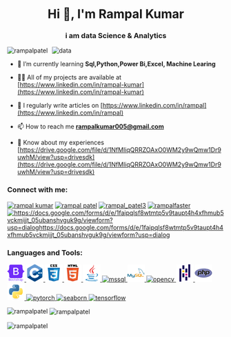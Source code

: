 <h1 align="center">Hi 👋, I'm Rampal Kumar</h1>
<h3 align="center">i am data Science & Analytics</h3>
<img align="right" alt="data" width="400" src=https://miro.medium.com/0*TMvhLMMOy0NHzNIy.gif>

<p align="left"> <img src="https://komarev.com/ghpvc/?username=rampalpatel&label=Profile%20views&color=0e75b6&style=flat" alt="rampalpatel" /> </p>

- 🌱 I’m currently learning **Sql,Python,Power Bi,Excel, Machine Learing**

- 👨‍💻 All of my projects are available at [https://www.linkedin.com/in/rampal-kumar](https://www.linkedin.com/in/rampal-kumar)

- 📝 I regularly write articles on [https://www.linkedin.com/in/rampal](https://www.linkedin.com/in/rampal)

- 📫 How to reach me **rampalkumar005@gmail.com**

- 📄 Know about my experiences [https://drive.google.com/file/d/1NfMliqQRRZOAxO0WM2y9wQmw1Dr9uwhM/view?usp=drivesdk](https://drive.google.com/file/d/1NfMliqQRRZOAxO0WM2y9wQmw1Dr9uwhM/view?usp=drivesdk)

<h3 align="left">Connect with me:</h3>
<p align="left">
<a href="https://linkedin.com/in/rampal kumar" target="blank"><img align="center" src="https://raw.githubusercontent.com/rahuldkjain/github-profile-readme-generator/master/src/images/icons/Social/linked-in-alt.svg" alt="rampal kumar" height="30" width="40" /></a>
<a href="https://fb.com/rampal patel" target="blank"><img align="center" src="https://raw.githubusercontent.com/rahuldkjain/github-profile-readme-generator/master/src/images/icons/Social/facebook.svg" alt="rampal patel" height="30" width="40" /></a>
<a href="https://instagram.com/rampal_patel3" target="blank"><img align="center" src="https://raw.githubusercontent.com/rahuldkjain/github-profile-readme-generator/master/src/images/icons/Social/instagram.svg" alt="rampal_patel3" height="30" width="40" /></a>
<a href="https://www.youtube.com/c/rampalfaster" target="blank"><img align="center" src="https://raw.githubusercontent.com/rahuldkjain/github-profile-readme-generator/master/src/images/icons/Social/youtube.svg" alt="rampalfaster" height="30" width="40" /></a>
<a href="/https://docs.google.com/forms/d/e/1faipqlsf8wtmtp5v9taupt4h4xfhmub5vckmijjt_05ubanshvguk9g/viewform?usp=dialoghttps://docs.google.com/forms/d/e/1faipqlsf8wtmtp5v9taupt4h4xfhmub5vckmijjt_05ubanshvguk9g/viewform?usp=dialog" target="blank"><img align="center" src="https://raw.githubusercontent.com/rahuldkjain/github-profile-readme-generator/master/src/images/icons/Social/rss.svg" alt="https://docs.google.com/forms/d/e/1faipqlsf8wtmtp5v9taupt4h4xfhmub5vckmijjt_05ubanshvguk9g/viewform?usp=dialoghttps://docs.google.com/forms/d/e/1faipqlsf8wtmtp5v9taupt4h4xfhmub5vckmijjt_05ubanshvguk9g/viewform?usp=dialog" height="30" width="40" /></a>
</p>

<h3 align="left">Languages and Tools:</h3>
<p align="left"> <a href="https://getbootstrap.com" target="_blank" rel="noreferrer"> <img src="https://raw.githubusercontent.com/devicons/devicon/master/icons/bootstrap/bootstrap-plain-wordmark.svg" alt="bootstrap" width="40" height="40"/> </a> <a href="https://www.w3schools.com/cpp/" target="_blank" rel="noreferrer"> <img src="https://raw.githubusercontent.com/devicons/devicon/master/icons/cplusplus/cplusplus-original.svg" alt="cplusplus" width="40" height="40"/> </a> <a href="https://www.w3schools.com/css/" target="_blank" rel="noreferrer"> <img src="https://raw.githubusercontent.com/devicons/devicon/master/icons/css3/css3-original-wordmark.svg" alt="css3" width="40" height="40"/> </a> <a href="https://www.w3.org/html/" target="_blank" rel="noreferrer"> <img src="https://raw.githubusercontent.com/devicons/devicon/master/icons/html5/html5-original-wordmark.svg" alt="html5" width="40" height="40"/> </a> <a href="https://www.java.com" target="_blank" rel="noreferrer"> <img src="https://raw.githubusercontent.com/devicons/devicon/master/icons/java/java-original.svg" alt="java" width="40" height="40"/> </a> <a href="https://www.microsoft.com/en-us/sql-server" target="_blank" rel="noreferrer"> <img src="https://www.svgrepo.com/show/303229/microsoft-sql-server-logo.svg" alt="mssql" width="40" height="40"/> </a> <a href="https://www.mysql.com/" target="_blank" rel="noreferrer"> <img src="https://raw.githubusercontent.com/devicons/devicon/master/icons/mysql/mysql-original-wordmark.svg" alt="mysql" width="40" height="40"/> </a> <a href="https://opencv.org/" target="_blank" rel="noreferrer"> <img src="https://www.vectorlogo.zone/logos/opencv/opencv-icon.svg" alt="opencv" width="40" height="40"/> </a> <a href="https://pandas.pydata.org/" target="_blank" rel="noreferrer"> <img src="https://raw.githubusercontent.com/devicons/devicon/2ae2a900d2f041da66e950e4d48052658d850630/icons/pandas/pandas-original.svg" alt="pandas" width="40" height="40"/> </a> <a href="https://www.php.net" target="_blank" rel="noreferrer"> <img src="https://raw.githubusercontent.com/devicons/devicon/master/icons/php/php-original.svg" alt="php" width="40" height="40"/> </a> <a href="https://www.python.org" target="_blank" rel="noreferrer"> <img src="https://raw.githubusercontent.com/devicons/devicon/master/icons/python/python-original.svg" alt="python" width="40" height="40"/> </a> <a href="https://pytorch.org/" target="_blank" rel="noreferrer"> <img src="https://www.vectorlogo.zone/logos/pytorch/pytorch-icon.svg" alt="pytorch" width="40" height="40"/> </a> <a href="https://seaborn.pydata.org/" target="_blank" rel="noreferrer"> <img src="https://seaborn.pydata.org/_images/logo-mark-lightbg.svg" alt="seaborn" width="40" height="40"/> </a> <a href="https://www.tensorflow.org" target="_blank" rel="noreferrer"> <img src="https://www.vectorlogo.zone/logos/tensorflow/tensorflow-icon.svg" alt="tensorflow" width="40" height="40"/> </a> </p>

<p><img align="left" src="https://github-readme-stats.vercel.app/api/top-langs?username=rampalpatel&show_icons=true&locale=en&layout=compact" alt="rampalpatel" /></p>

<p>&nbsp;<img align="center" src="https://github-readme-stats.vercel.app/api?username=rampalpatel&show_icons=true&locale=en" alt="rampalpatel" /></p>

<p><img align="center" src="https://github-readme-streak-stats.herokuapp.com/?user=rampalpatel&" alt="rampalpatel" /></p>
